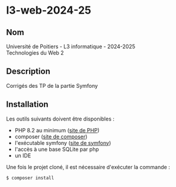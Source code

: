 # l3-web-2024-25

## Nom
Université de Poitiers - L3 informatique - 2024-2025  
Technologies du Web 2


## Description
Corrigés des TP de la partie Symfony


## Installation
Les outils suivants doivent être disponibles&nbsp;:
   * PHP 8.2 au minimum ([site de PHP](https://php.net))
   * composer ([site de composer](https://getcomposer.org))
   * l'exécutable symfony ([site de symfony](https://symfony.com))
   * l'accès à une base SQLite par php
   * un IDE

Une fois le projet cloné, il est nécessaire d'exécuter la commande&nbsp;:  
```bash
$ composer install
```
